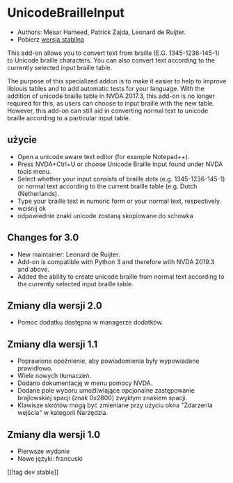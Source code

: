 # UnicodeBrailleInput #

* Authors: Mesar Hameed, Patrick Zajda, Leonard de Ruijter.
* Pobierz [wersja stabilna][1]

This add-on allows you to convert text from braille (E.G. 1345-1236-145-1)
to Unicode braille characters.  You can also convert text according to the
currently selected input braille table.

The purpose of this specialized addon is to make it easier to help to
improve liblouis tables and to add automatic tests for your language.  With
the addition of unicode braille table in NVDA 2017.3, this add-on is no
longer required for this, as users can choose to input braille with the new
table.  However, this add-on can still aid in converting normal text to
unicode braille according to a particular input table.

## użycie

* Open a unicode aware text editor (for example Notepad++).
* Press NVDA+Ctrl+U or choose Unicode Braille Input found under NVDA tools
  menu.
* Select whether your input consists of braille dots (e.g. 1345-1236-145-1)
  or normal text according to the current braille table (e.g. Dutch
  (Netherlands).
* Type your braille text in numeric form or your normal text, respectively.
* wciśnij ok
* odpowiednie znaki unicode zostaną skopiowane do schowka

## Changes for 3.0

* New maintainer: Leonard de Ruijter.
* Add-on is compatible with Python 3 and therefore with NVDA 2019.3 and
  above.
* Added the ability to create unicode braille from normal text according to
  the currently selected input braille table.

## Zmiany dla wersji 2.0

* Pomoc dodatku dostępna w managerze dodatków.

## Zmiany dla wersji 1.1 ##

* Poprawione opóźnienie, aby powiadomienia były wypowiadane prawidłowo.
* Wiele nowych tłumaczeń.
* Dodano dokumentację w menu pomocy NVDA.
* Dodane pole wyboru umożliwiające opcjonalne zastępowanie brajlowskiej
  spacji (znak 0x2800) zwykłym znakiem spacji.
* Klawisze skrótów mogą być zmieniane przy użyciu okna "Zdarzenia wejścia" w
  kategorii Narzędzia.

## Zmiany dla wersji 1.0 ##

* Pierwsze wydanie
* Nowe języki: francuski

[[!tag dev stable]]

[1]: https://addons.nvda-project.org/files/get.php?file=ubi
